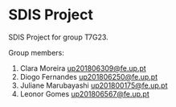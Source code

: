 # SDIS Project

SDIS Project for group T7G23.

Group members:

1. Clara Moreira up201806309@fe.up.pt
2. Diogo Fernandes up201806250@fe.up.pt
3. Juliane Marubayashi up201800175@fe.up.pt
4. Leonor Gomes up201806567@fe.up.pt

